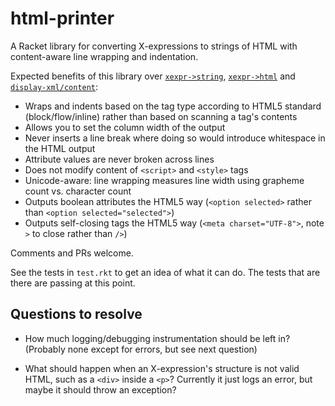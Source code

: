html-printer
============

A Racket library for converting X-expressions to strings of HTML with content-aware line wrapping
and indentation.

Expected benefits of this library over [`xexpr->string`][1], [`xexpr->html`][2] and
[`display-xml/content`][3]:

* Wraps and indents based on the tag type according to HTML5 standard (block/flow/inline) rather
  than based on scanning a tag's contents
* Allows you to set the column width of the output
* Never inserts a line break where doing so would introduce whitespace in the HTML output
* Attribute values are never broken across lines
* Does not modify content of `<script>` and `<style>` tags
* Unicode-aware: line wrapping measures line width using grapheme count vs. character count
* Outputs boolean attributes the HTML5 way (`<option selected>` rather than `<option
  selected="selected">`)
* Outputs self-closing tags the HTML5 way (`<meta charset="UTF-8">`, note `>` to close rather than
  `/>`)

[1]: https://docs.racket-lang.org/xml/index.html#%28def._%28%28lib._xml%2Fmain..rkt%29._xexpr-~3estring%29%29
[2]: https://docs.racket-lang.org/txexpr/index.html#%28def._%28%28lib._txexpr%2Fmain..rkt%29._xexpr-~3ehtml%29%29
[3]: https://docs.racket-lang.org/xml/index.html#%28def._%28%28lib._xml%2Fmain..rkt%29._display-xml%2Fcontent%29%29
[ub]: https://docs.racket-lang.org/unicode-breaks/index.html

Comments and PRs welcome. 

See the tests in `test.rkt` to get an idea of what it can do.  The tests that are there are passing
at this point.

## Questions to resolve

- How much logging/debugging instrumentation should be left in? (Probably none except for errors,
  but see next question)

- What should happen when an X-expression's structure is not valid HTML, such as a `<div>` inside a
  `<p>`? Currently it just logs an error, but maybe it should throw an exception?
